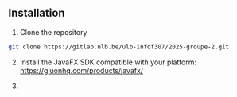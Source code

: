 ## Installation
1. Clone the repository

```bash
git clone https://gitlab.ulb.be/ulb-infof307/2025-groupe-2.git
```

2. Install the JavaFX SDK compatible with your platform: 
   https://gluonhq.com/products/javafx/

3. 
